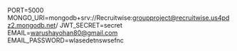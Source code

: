 PORT=5000
MONGO_URI=mongodb+srv://Recruitwise:groupproject@recruitwise.us4pdz2.mongodb.net/
JWT_SECRET=secret
EMAIL=warushayohan80@gmail.com
EMAIL_PASSWORD=wlasedetnswsefnc